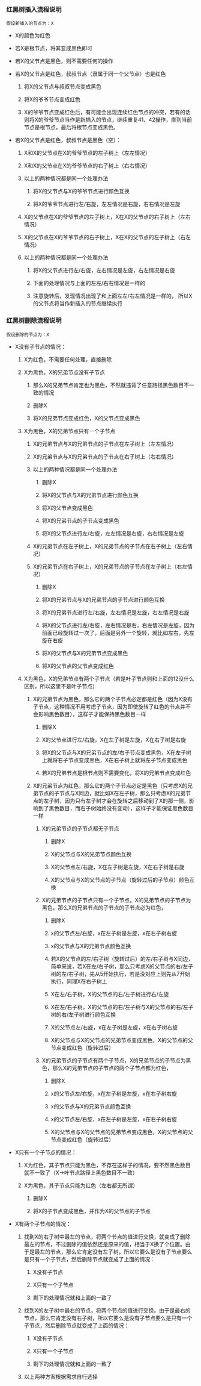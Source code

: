 ### 红黑树插入流程说明

`假设新插入的节点为：X`

- X的颜色为红色

- 若X是根节点，将其变成黑色即可

- 若X的父节点是黑色，则不需要任何的操作

- 若X的父节点是红色，叔叔节点（隶属于同一个父节点）也是红色

    1. 将X的父节点与叔叔节点变成黑色

    2. 将X的爷爷节点变成红色

    3. X的爷爷节点变成红色后，有可能会出现连续红色节点的冲突，若有的话则将X的爷爷节点当作是新插入的节点，继续重复41、42操作，直到当前节点是根节点，最后将根节点变成黑色。

- 若X的父节点是红色，叔叔节点是黑色（空）：

    1. X和X的父节点在X的爷爷节点的左子树上（左左情况）

    2. X和X的父节点在X的爷爷节点的右子树上（右右情况）

    3. 以上的两种情况都是同一个处理办法

        1. 将X的父节点与X的爷爷节点进行颜色互换

        2. 将X的爷爷节点进行左/右旋，左左情况是右旋，右右情况是左旋
    
    4. X的父节点在X的爷爷节点的左子树上，X在X的父节点的右子树上（左右情况）

    5. X的父节点在X的爷爷节点的右子树上，X在X的父节点的左子树上（右左情况）

    6. 以上的两种情况都是同一个处理办法

        1. 将X的父节点进行左/右旋，左右情况是左旋，右左情况是右旋

        2. 下面的处理情况与上面的左左/右右情况是一样的

        3. 注意旋转后，发现情况出现了和上面左左/右左情况是一样的， 所以X的父节点将当作新插入的节点继续执行


### 红黑树删除流程说明

`假设删除的节点为：X`

- X没有子节点的情况：

    1. X为红色，不需要任何处理，直接删除

    2. X为黑色，X的兄弟节点没有子节点

        1. 那么X的兄弟节点肯定也为黑色，不然就违背了任意路径黑色数目不一致的情况

        2. 删除X

        3. 将X的兄弟节点变成红色，X的父节点变成黑色
    
    3. X为黑色，X的兄弟节点只有一个子节点

        1. X的兄弟节点与X的兄弟节点的子节点在左子树上（左左情况）

        2. X的兄弟节点与X的兄弟节点的子节点在右子树上（右右情况）

        3. 以上的两种情况都是同一个处理办法

            1. 删除X

            2. 将X的父节点与X的兄弟节点进行颜色互换

            3. 将X的父节点变成黑色

            4. 将X的兄弟节点的子节点变成黑色

            5. 将X的父节点进行左/右旋，左左情况是右旋，右右情况是左旋
        
        4. X的兄弟节点在左子树上，X的兄弟节点的子节点在右子树上（左右情况）

        5. X的兄弟节点在右子树上，X的兄弟节点的子节点在左子树上（右左情况）

            1. 删除X

            2. 将X的兄弟节点与X的兄弟节点的子节点进行颜色互换

            3. 将X的兄弟节点进行左/右旋，左右情况是左旋，右左情况是右旋

            4. 将X的父节点进行左/右旋，左右情况是右，右左情况是左旋，因为前面已经旋转过一次了，后面是另外一个旋转，就比如左右，先左旋在右旋

            5. 将X的父节点与X的兄弟节点变成黑色

            6. 将X的父节点的父节点变成红色


    4. X为黑色，X的兄弟节点有两个子节点（若是叶子节点则和上面的12没什么区别，所以这里不是叶子节点）

        1. X的兄弟节点为黑色，那么它的两个子节点必定都是红色（因为X没有子节点，这种情况不用考虑子节点，因为即使旋转了红色的节点并不会影响黑色数目），这样子才能保持黑色数目一样

            1. 删除X

            2. X的父节点进行左/右旋，X在左子树是左旋，X在右子树是右旋

            3. 将X的父节点与X的兄弟节点的左/右子节点变成黑色，X在左子树上就将右子节点变成黑色，X在右子树上就将左子节点变成黑色

            4. 若X的兄弟节点是根节点则不需要变化，将X的兄弟节点变成红色
        
        2. X的兄弟节点为红色，那么它的两个子节点必定是黑色（只考虑X的兄弟节点的子节点与X同边，就比如X在左子树，那么只考虑X的兄弟节点的左子树，因为只有左子树才会在旋转之后移动到了X的那一侧，影响到了黑色数目，而右子树始终没有变动），这样子才能保证黑色数目一样

            1. X的兄弟节点的子节点都无子节点

                1. 删除X

                2. X的父节点与X的兄弟节点颜色互换

                3. X的父节点左/右旋，X在左子树是左旋，X在右子树是右旋

                4. X的父节点与X的父节点的子节点（旋转过后的子节点）颜色互换


            2. X的兄弟节点的子节点只有一个子节点，X的兄弟节点的子节点为黑色，那么X的兄弟节点的子节点的子节点必为红色，

                1. 删除X

                2. x的父节点左/右旋，x在左子树是左旋，x在右子树右旋

                3. x的父节点与X的兄弟节点颜色互换

                4. 若X的父节点的左/右子树（旋转过后）的左/右子树与X同边，简单来说，若X在左/右子树，那么只考虑X的父节点的右/左子树的左/右子树，先从5开始执行，若是没对应上则先从7开始执行，同理X在右子树上

                5. X在左/右子树，X的父节点的右/左子树进行右/左旋

                6. X在左/右子树，X的父节点的右/左子树与X的父节点的右/左子树的右/左子树进行颜色互换

                7. X的父节点左/右旋，x在左子树是左旋，x在右子树右旋

                8. X的父节点与X的父节点的兄弟节点变成黑色，X的父节点的父节点变成红色（旋转过后）

            3. X的兄弟节点的子节点有两个子节点，X的兄弟节点的子节点为黑色，那么X的兄弟节点的子节点的两个子节点都为红色，

                1. 删除X

                2. x的父节点左/右旋，x在左子树是左旋，x在右子树右旋

                3. x的父节点与X的兄弟节点颜色互换

                4. x的父节点左/右旋，x在左子树是左旋，x在右子树右旋

                5. X的父节点与X的父节点的兄弟节点变成黑色，X的父节点的父节点变成红色（旋转过后）


- X只有一个子节点的情况：

    1. X为红色，其子节点只能为黑色，不存在这样子的情况，要不然黑色数目就不一致了（X->叶节点路径上黑色数目不一致）

    2. X为黑色，其子节点只能为红色（左右都无所谓）

        1. 删除X

        2. 将X的子节点变成黑色，并作为X的父节点的子节点


- X有两个子节点的情况：

    1. 找到X的右子树中最左的节点，将两个节点的值进行交换，就变成了删除最左的节点，不过删除的值依然还是原来的值，相当于X换了个位置。由于是最左的节点，那么它肯定没有左子树，所以它要么是没有子节点要么是只有一个子节点，然后删除节点就变成了上面的情况：

        1. X没有子节点

        2. X只有一个子节点

        3. 剩下的处理情况就和上面的一致了

    2. 找到X的左子树中最右的节点，将两个节点的值进行交换。由于是最右的节点，那么它肯定没有右子树，所以它要么是没有子节点要么是只有一个子节点，然后删除节点就变成了上面的情况：

        1. X没有子节点

        2. X只有一个子节点

        3. 剩下的处理情况就和上面的一致了
        
    3. 以上两种方案根据需求自行选择